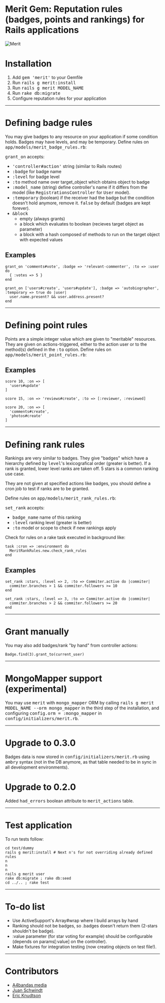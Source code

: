 # Merit Gem: Reputation rules (badges, points and rankings) for Rails applications

![Merit](http://i567.photobucket.com/albums/ss118/DeuceBigglebags/th_nspot26_300.jpg)


# Installation

1. Add <tt>gem 'merit'</tt> to your Gemfile
2. Run <tt>rails g merit:install</tt>
3. Run <tt>rails g merit MODEL_NAME</tt>
4. Run <tt>rake db:migrate</tt>
5. Configure reputation rules for your application

---

# Defining badge rules

You may give badges to any resource on your application if some condition
holds. Badges may have levels, and may be temporary. Define rules on
<tt>app/models/merit_badge_rules.rb</tt>:

<tt>grant_on</tt> accepts:

* <tt>'controller#action'</tt> string (similar to Rails routes)
* <tt>:badge</tt> for badge name
* <tt>:level</tt> for badge level
* <tt>:to</tt> method name over target_object which obtains object to badge
* <tt>:model_name</tt> (string) define controller's name if it differs from
  the model (like <tt>RegistrationsController</tt> for <tt>User</tt> model).
* <tt>:temporary</tt> (boolean) if the receiver had the badge but the
  condition doesn't hold anymore, remove it. <tt>false</tt> by default (badges
  are kept forever).
* <tt>&block</tt>
  * empty (always grants)
  * a block which evaluates to boolean (recieves target object as parameter)
  * a block with a hash composed of methods to run on the target object with
    expected values

## Examples

    grant_on 'comments#vote', :badge => 'relevant-commenter', :to => :user do
      { :votes => 5 }
    end

    grant_on ['users#create', 'users#update'], :badge => 'autobiographer', :temporary => true do |user|
      user.name.present? && user.address.present?
    end

---

# Defining point rules

Points are a simple integer value which are given to "meritable" resources.
They are given on actions-triggered, either to the action user or to the
method(s) defined in the <tt>:to</tt> option. Define rules on
<tt>app/models/merit_point_rules.rb</tt>:

## Examples

    score 10, :on => [
      'users#update'
    ]

    score 15, :on => 'reviews#create', :to => [:reviewer, :reviewed]

    score 20, :on => [
      'comments#create',
      'photos#create'
    ]

---

# Defining rank rules

Rankings are very similar to badges. They give "badges" which have a hierarchy
defined by <tt>level</tt>'s lexicografical order (greater is better). If a
rank is granted, lower level ranks are taken off. 5 stars is a common ranking
use case.

They are not given at specified actions like badges, you should define a cron
job to test if ranks are to be granted.

Define rules on <tt>app/models/merit_rank_rules.rb</tt>:

<tt>set_rank</tt> accepts:

* <tt>badge_name</tt> name of this ranking
* <tt>:level</tt> ranking level (greater is better)
* <tt>:to</tt> model or scope to check if new rankings apply

Check for rules on a rake task executed in background like:

    task :cron => :environment do
      MeritRankRules.new.check_rank_rules
    end


## Examples

    set_rank :stars, :level => 2, :to => Commiter.active do |commiter|
      commiter.branches > 1 && commiter.followers >= 10
    end

    set_rank :stars, :level => 3, :to => Commiter.active do |commiter|
      commiter.branches > 2 && commiter.followers >= 20
    end

---

# Grant manually

You may also add badges/rank "by hand" from controller actions:

    Badge.find(3).grant_to(current_user)

---

# MongoMapper support (experimental)

You may use <tt>merit</tt> with <tt>mongo_mapper</tt> ORM by calling
<tt>rails g merit MODEL_NAME --orm mongo_mapper</tt> in the third step of the
installation, and configuring <tt>config.orm = :mongo_mapper</tt> in
<tt>config/initializers/merit.rb</tt>.

---

# Upgrade to 0.3.0

Badges data is now stored in <tt>config/initializers/merit.rb</tt> using
<tt>ambry</tt> syntax (not in the DB anymore, as that table needed to be in
sync in all development environments).

# Upgrade to 0.2.0

Added <tt>had_errors</tt> boolean attribute to <tt>merit_actions</tt> table.

---

# Test application

To run tests follow:

    cd test/dummy
    rails g merit:install # Next n's for not overriding already defined rules
    n
    n
    n
    rails g merit user
    rake db:migrate ; rake db:seed
    cd ../.. ; rake test

---

# To-do list

* Use ActiveSupport's Array#wrap where I build arrays by hand
* Ranking should not be badges, so .badges doesn't return them (2-stars
  shouldn't be badge).
* :value parameter (for star voting for example) should be configurable
  (depends on params[:value] on the controller).
* Make fixtures for integration testing (now creating objects on test file!).

---

# Contributors

* [A4bandas media](https://github.com/a4bandas)
* [Juan Schwindt](https://github.com/jschwindt)
* [Eric Knudtson](https://github.com/ek)
